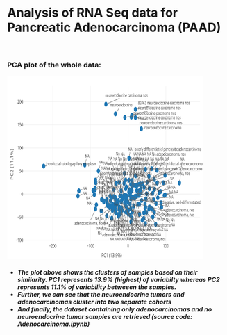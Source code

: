 <h1>Analysis of RNA Seq data for Pancreatic Adenocarcinoma (PAAD)</h1></br>
<h3>PCA plot of the whole data: </h3>
<img src="pca-plot.svg" alt="pca plot" width="450" height="420"/>
<h5><ul type="disc">
  <li>The plot above shows the clusters of samples based on their similarity. PC1 represents 13.9% (highest) of variabilty whereas PC2 represents 11.1% of variability betweeen the samples.</li>
  <li>Further, we can see that the neuroendocrine tumors and adenocarcinomas cluster into two separate cohorts</li>
  <li>And finally, the dataset containing only adenocarcinomas and no neuroendocrine tumor samples are retrieved (source code: Adenocarcinoma.ipynb)
  </ul>
  </h5>
  
  
  


